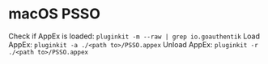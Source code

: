 # macOS PSSO

Check if AppEx is loaded: `pluginkit -m --raw | grep io.goauthentik`
Load AppEx: `pluginkit -a ./<path to>/PSSO.appex`
Unload AppEx: `pluginkit -r ./<path to>/PSSO.appex`
